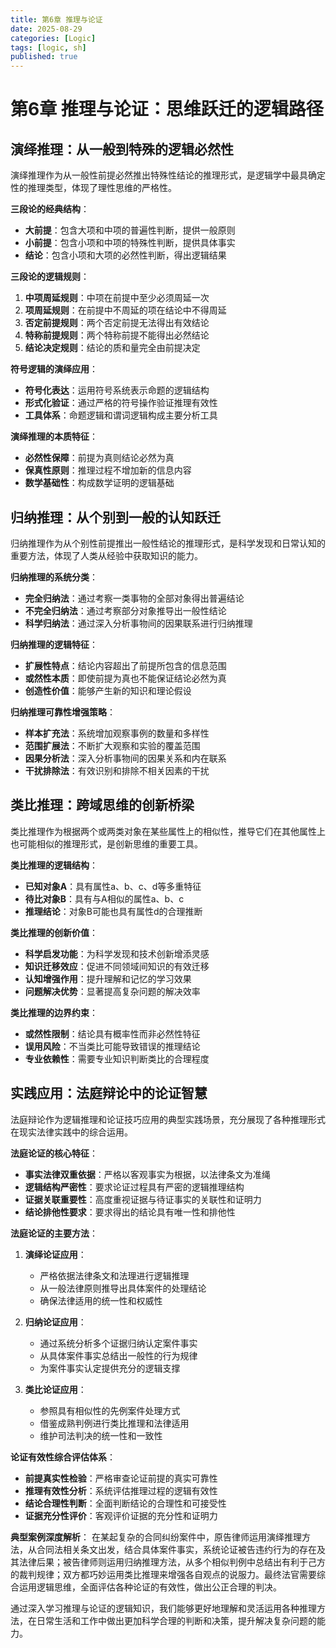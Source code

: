 ```yaml
---
title: 第6章 推理与论证
date: 2025-08-29
categories: [Logic]
tags: [logic, sh]
published: true
---
```


# 第6章 推理与论证：思维跃迁的逻辑路径

## 演绎推理：从一般到特殊的逻辑必然性

演绎推理作为从一般性前提必然推出特殊性结论的推理形式，是逻辑学中最具确定性的推理类型，体现了理性思维的严格性。

**三段论的经典结构**：
- **大前提**：包含大项和中项的普遍性判断，提供一般原则
- **小前提**：包含小项和中项的特殊性判断，提供具体事实
- **结论**：包含小项和大项的必然性判断，得出逻辑结果

**三段论的逻辑规则**：
1. **中项周延规则**：中项在前提中至少必须周延一次
2. **项周延规则**：在前提中不周延的项在结论中不得周延
3. **否定前提规则**：两个否定前提无法得出有效结论
4. **特称前提规则**：两个特称前提不能得出必然结论
5. **结论决定规则**：结论的质和量完全由前提决定

**符号逻辑的演绎应用**：
- **符号化表达**：运用符号系统表示命题的逻辑结构
- **形式化验证**：通过严格的符号操作验证推理有效性
- **工具体系**：命题逻辑和谓词逻辑构成主要分析工具

**演绎推理的本质特征**：
- **必然性保障**：前提为真则结论必然为真
- **保真性原则**：推理过程不增加新的信息内容
- **数学基础性**：构成数学证明的逻辑基础

## 归纳推理：从个别到一般的认知跃迁

归纳推理作为从个别性前提推出一般性结论的推理形式，是科学发现和日常认知的重要方法，体现了人类从经验中获取知识的能力。

**归纳推理的系统分类**：
- **完全归纳法**：通过考察一类事物的全部对象得出普遍结论
- **不完全归纳法**：通过考察部分对象推导出一般性结论
- **科学归纳法**：通过深入分析事物间的因果联系进行归纳推理

**归纳推理的逻辑特征**：
- **扩展性特点**：结论内容超出了前提所包含的信息范围
- **或然性本质**：即使前提为真也不能保证结论必然为真
- **创造性价值**：能够产生新的知识和理论假设

**归纳推理可靠性增强策略**：
- **样本扩充法**：系统增加观察事例的数量和多样性
- **范围扩展法**：不断扩大观察和实验的覆盖范围
- **因果分析法**：深入分析事物间的因果关系和内在联系
- **干扰排除法**：有效识别和排除不相关因素的干扰

## 类比推理：跨域思维的创新桥梁

类比推理作为根据两个或两类对象在某些属性上的相似性，推导它们在其他属性上也可能相似的推理形式，是创新思维的重要工具。

**类比推理的逻辑结构**：
- **已知对象A**：具有属性a、b、c、d等多重特征
- **待比对象B**：具有与A相似的属性a、b、c
- **推理结论**：对象B可能也具有属性d的合理推断

**类比推理的创新价值**：
- **科学启发功能**：为科学发现和技术创新增添灵感
- **知识迁移效应**：促进不同领域间知识的有效迁移
- **认知增强作用**：提升理解和记忆的学习效果
- **问题解决优势**：显著提高复杂问题的解决效率

**类比推理的边界约束**：
- **或然性限制**：结论具有概率性而非必然性特征
- **误用风险**：不当类比可能导致错误的推理结论
- **专业依赖性**：需要专业知识判断类比的合理程度

## 实践应用：法庭辩论中的论证智慧

法庭辩论作为逻辑推理和论证技巧应用的典型实践场景，充分展现了各种推理形式在现实法律实践中的综合运用。

**法庭论证的核心特征**：
- **事实法律双重依据**：严格以客观事实为根据，以法律条文为准绳
- **逻辑结构严密性**：要求论证过程具有严密的逻辑推理结构
- **证据关联重要性**：高度重视证据与待证事实的关联性和证明力
- **结论排他性要求**：要求得出的结论具有唯一性和排他性

**法庭论证的主要方法**：
1. **演绎论证应用**：
   - 严格依据法律条文和法理进行逻辑推理
   - 从一般法律原则推导出具体案件的处理结论
   - 确保法律适用的统一性和权威性

2. **归纳论证应用**：
   - 通过系统分析多个证据归纳认定案件事实
   - 从具体案件事实总结出一般性的行为规律
   - 为案件事实认定提供充分的逻辑支撑

3. **类比论证应用**：
   - 参照具有相似性的先例案件处理方式
   - 借鉴成熟判例进行类比推理和法律适用
   - 维护司法判决的统一性和一致性

**论证有效性综合评估体系**：
- **前提真实性检验**：严格审查论证前提的真实可靠性
- **推理有效性分析**：系统评估推理过程的逻辑有效性
- **结论合理性判断**：全面判断结论的合理性和可接受性
- **证据充分性评价**：客观评价证据的充分性和证明力

**典型案例深度解析**：
在某起复杂的合同纠纷案件中，原告律师运用演绎推理方法，从合同法相关条文出发，结合具体案件事实，系统论证被告违约行为的存在及其法律后果；被告律师则运用归纳推理方法，从多个相似判例中总结出有利于己方的裁判规律；双方都巧妙运用类比推理来增强各自观点的说服力。最终法官需要综合运用逻辑思维，全面评估各种论证的有效性，做出公正合理的判决。

通过深入学习推理与论证的逻辑知识，我们能够更好地理解和灵活运用各种推理方法，在日常生活和工作中做出更加科学合理的判断和决策，提升解决复杂问题的能力。